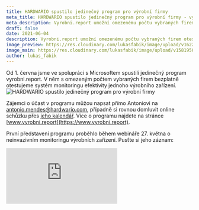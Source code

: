 ```yaml
---
title: HARDWARIO spustilo jedinečný program pro výrobní firmy
meta_title: HARDWARIO spustilo jedinečný program pro výrobní firmy - vyrobni.report
meta_description: Vyrobni.report umožní omezenému počtu vybraných firem otestovat sledování efektivity výroby zdarma.
draft: false
date: 2021-06-04
description: Vyrobni.report umožní omezenému počtu vybraných firem otestovat sledování efektivity výroby zdarma.
image_preview: https://res.cloudinary.com/lukasfabik/image/upload/v1622802306/blog/2021-06-04-vyrobni-report/P2670011_copy.jpg
image_main: https://res.cloudinary.com/lukasfabik/image/upload/v1581950249/blog/wide_placeholder.jpg
author: lukas_fabik
---
```


Od 1. června jsme ve spolupráci s Microsoftem spustili jedinečný program vyrobni.report. V něm s omezeným počtem vybraných firem bezplatně otestujeme systém monitoringu efektivity jednoho výrobního zařízení.
![HARDWARIO spustilo jedinečný program pro výrobní firmy](https://res.cloudinary.com/lukasfabik/image/upload/v1622801931/blog/2021-06-04-vyrobni-report/oee-banner.png)

Zájemci o účast v programu můžou napsat přímo Antoniovi na [antonio.mendes@hardwario.com](mailto:antonio.mendes@hardwario.com), případně si rovnou domluvit online schůzku přes [jeho kalendář](https://meetings.hubspot.com/antoniomendes/booking). Více o programu najdete na stránce [www.vyrobni.report](https://www.vyrobni.report).

První představení programu proběhlo během webináře 27. května o neinvazivním monitoringu výrobních zařízení. Pusťte si jeho záznam:

<div class = "video-container">
<iframe src="https://www.youtube-nocookie.com/embed/y898_6andq0?modestbranding=1&amp;showinfo=0&amp;rel=0&amp;html5=1&amp;widgetid=2" frameborder="0" allow="accelerometer; autoplay; encrypted-media; gyroscope; picture-in-picture" allowfullscreen></iframe>
</div>
